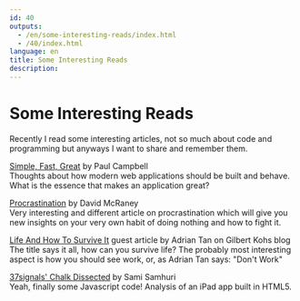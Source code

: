 ```yaml
---
id: 40
outputs:
  - /en/some-interesting-reads/index.html
  - /40/index.html
language: en
title: Some Interesting Reads
description:
---
```

<h1>Some Interesting Reads</h1>
<p>
Recently I read some interesting articles, not so much about code and programming but anyways I want to share and remember them.
</p>
<p>
<a href="http://pabcas.com/feeling/my-dublin-web-summit-talk">Simple, Fast, Great</a> by Paul Campbell<br>
Thoughts about how modern web applications should be built and behave. What is the essence that makes an application great?
</p>
<p>
<a href="http://youarenotsosmart.com/2010/10/27/procrastination/">Procrastination</a> by  David McRaney<br>
Very interesting and different article on procrastination which will give you new insights on your very own habit of doing nothing and how to fight it.
</p>
<p>
<a href="http://mrwangsaysso.blogspot.com/2008/08/life-and-how-to-survive-it.html">Life And How To Survive It</a> guest article by Adrian Tan on Gilbert Kohs blog<br>
The title says it all, how can you survive life? The probably most interesting aspect is how you should see work, or, as Adrian Tan says: "Don't Work"
</p>
<p>
<a href="http://samisamhuri.blogspot.com/2010/11/37signals-chalk-dissected.html">37signals' Chalk Dissected</a> by Sami Samhuri<br>
Yeah, finally some Javascript code! Analysis of an iPad app built in HTML5.
</p>
